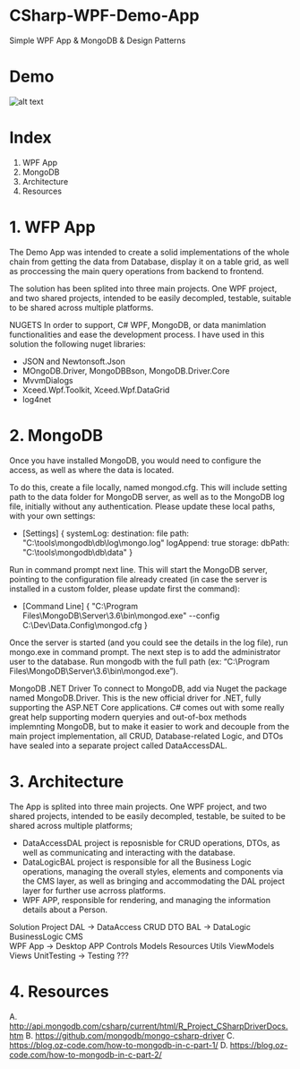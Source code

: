 # CSharp-WPF-Demo-App
Simple WPF App &amp; MongoDB &amp; Design Patterns

# Demo
![alt text](https://github.com/claudiu04/CSharp-WPF-Demo-App/blob/master/DemoAppWPF.PNG)

# Index
1. WPF App
2. MongoDB
3. Architecture
4. Resources

# 1. WFP App
  The Demo App was intended to create a solid implementations of the whole chain from getting the data from Database, display it on a     table grid, as well as proccessing the main query operations from backend to frontend.

  The solution has been splited into three main projects. One WPF project, and two shared projects, intended to be easily decompled,       testable, suitable to be shared across multiple platforms.

NUGETS
  In order to support, C# WPF, MongoDB, or data manimlation functionalities and ease the development process. I have used in this         solution the following nuget libraries:
  - JSON and Newtonsoft.Json
  - MOngoDB.Driver, MongoDBBson, MongoDB.Driver.Core
  - MvvmDialogs
  - Xceed.Wpf.Toolkit, Xceed.Wpf.DataGrid
  - log4net

# 2. MongoDB
  Once you have installed MongoDB, you would need to configure the access, as well as where the data is located.

  To do this, create a file locally, named mongod.cfg. This will include setting path to the data folder for MongoDB server, as well as   to the MongoDB log file, initially without any authentication. Please update these local paths, with your own settings:  
  - [Settings]
    {
        systemLog:
          destination: file
          path: "C:\\tools\\mongodb\\db\\log\\mongo.log"
          logAppend: true
        storage:
          dbPath: "C:\\tools\\mongodb\\db\\data"
    }
  
  Run in command prompt next line. This will start the MongoDB server, pointing to the configuration file already created (in case the     server is installed in a custom folder, please update first the command):
  - [Command Line]
    {
        "C:\Program Files\MongoDB\Server\3.6\bin\mongod.exe" --config C:\Dev\Data.Config\mongod.cfg
    }
  
  Once the server is started (and you could see the details in the log file), run mongo.exe in command prompt. The next step is to add     the administrator user to the database. Run mongodb with the full path (ex: “C:\Program Files\MongoDB\Server\3.6\bin\mongod.exe”).
  
MongoDB .NET Driver
  To connect to MongoDB, add via Nuget the package named MongoDB.Driver. This is the new official driver for .NET, fully supporting the   ASP.NET Core applications. C# comes out with some really great help supporting modern queryies and out-of-box methods implemnting       MongoDB, but to make it easier to work and decouple from the main project implementation, all CRUD, Database-related Logic, and DTOs     have sealed into a separate project called DataAccessDAL. 
  
  
# 3. Architecture
  The App is splited into three main projects. One WPF project, and two shared projects, intended to be easily decompled, testable,   be   suited to be shared across multiple platforms;
  - DataAccessDAL project is reposnisble for CRUD operations, DTOs, as well as communicating and interacting with the database. 
  - DataLogicBAL project is responsible for all the Business Logic operations, managing the overall styles, elements and components via     the CMS layer, as well as bringing and accommodating the DAL project layer for further use acrross platforms.  
  - WPF APP, responsible for rendering, and managing the information details about a Person. 
  
Solution Project
    DAL             -> DataAccess
      CRUD
      DTO
    BAL             -> DataLogic
      BusinessLogic
      CMS  
    WPF App         -> Desktop APP 
      Controls
      Models
      Resources
      Utils
      ViewModels
      Views
    UnitTesting      -> Testing ???
    
# 4. Resources
  A. http://api.mongodb.com/csharp/current/html/R_Project_CSharpDriverDocs.htm
  B. https://github.com/mongodb/mongo-csharp-driver
  C. https://blog.oz-code.com/how-to-mongodb-in-c-part-1/
  D. https://blog.oz-code.com/how-to-mongodb-in-c-part-2/
